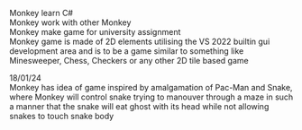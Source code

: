 Monkey learn C#  
Monkey work with other Monkey  
Monkey make game for university assignment  
Monkey game is made of 2D elements utilising the VS 2022 builtin gui development area and is to be a game similar to something like Minesweeper, Chess, Checkers or any other 2D tile based game  

18/01/24  
Monkey has idea of game inspired by amalgamation of Pac-Man and Snake, where Monkey will control snake trying to manouver through a maze in such a manner that the snake will eat ghost with its head while not allowing snakes to touch snake body  
